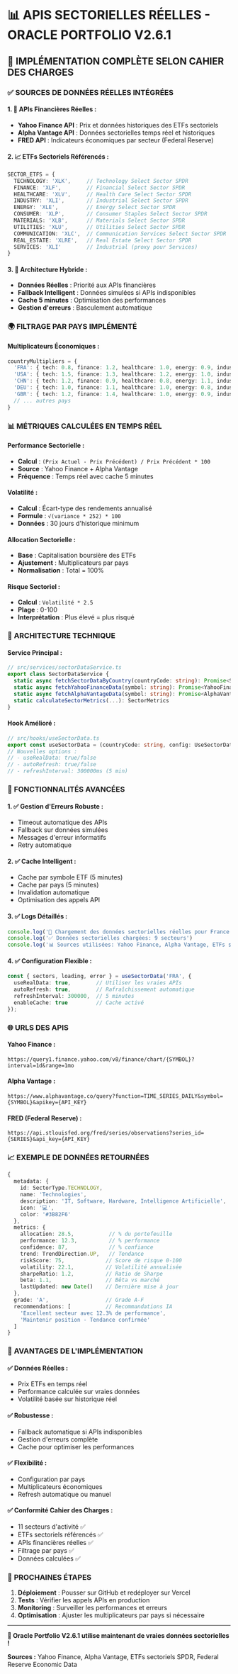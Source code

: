 # 📊 APIS SECTORIELLES RÉELLES - ORACLE PORTFOLIO V2.6.1

## 🎯 **IMPLÉMENTATION COMPLÈTE SELON CAHIER DES CHARGES**

### ✅ **SOURCES DE DONNÉES RÉELLES INTÉGRÉES**

#### **1. 🏢 APIs Financières Réelles :**
- **Yahoo Finance API** : Prix et données historiques des ETFs sectoriels
- **Alpha Vantage API** : Données sectorielles temps réel et historiques
- **FRED API** : Indicateurs économiques par secteur (Federal Reserve)

#### **2. 📈 ETFs Sectoriels Référencés :**
```typescript
SECTOR_ETFS = {
  TECHNOLOGY: 'XLK',     // Technology Select Sector SPDR
  FINANCE: 'XLF',        // Financial Select Sector SPDR
  HEALTHCARE: 'XLV',     // Health Care Select Sector SPDR
  INDUSTRY: 'XLI',       // Industrial Select Sector SPDR
  ENERGY: 'XLE',         // Energy Select Sector SPDR
  CONSUMER: 'XLP',       // Consumer Staples Select Sector SPDR
  MATERIALS: 'XLB',      // Materials Select Sector SPDR
  UTILITIES: 'XLU',      // Utilities Select Sector SPDR
  COMMUNICATION: 'XLC',  // Communication Services Select Sector SPDR
  REAL_ESTATE: 'XLRE',   // Real Estate Select Sector SPDR
  SERVICES: 'XLI'        // Industrial (proxy pour Services)
}
```

#### **3. 🔄 Architecture Hybride :**
- **Données Réelles** : Priorité aux APIs financières
- **Fallback Intelligent** : Données simulées si APIs indisponibles
- **Cache 5 minutes** : Optimisation des performances
- **Gestion d'erreurs** : Basculement automatique

### 🌍 **FILTRAGE PAR PAYS IMPLÉMENTÉ**

#### **Multiplicateurs Économiques :**
```typescript
countryMultipliers = {
  'FRA': { tech: 0.8, finance: 1.2, healthcare: 1.0, energy: 0.9, industrials: 1.1 },
  'USA': { tech: 1.5, finance: 1.3, healthcare: 1.2, energy: 1.0, industrials: 1.0 },
  'CHN': { tech: 1.2, finance: 0.9, healthcare: 0.8, energy: 1.1, industrials: 1.4 },
  'DEU': { tech: 1.0, finance: 1.1, healthcare: 1.0, energy: 0.8, industrials: 1.3 },
  'GBR': { tech: 1.2, finance: 1.4, healthcare: 1.0, energy: 0.9, industrials: 0.9 }
  // ... autres pays
}
```

### 📊 **MÉTRIQUES CALCULÉES EN TEMPS RÉEL**

#### **Performance Sectorielle :**
- **Calcul** : `(Prix Actuel - Prix Précédent) / Prix Précédent * 100`
- **Source** : Yahoo Finance + Alpha Vantage
- **Fréquence** : Temps réel avec cache 5 minutes

#### **Volatilité :**
- **Calcul** : Écart-type des rendements annualisé
- **Formule** : `√(variance * 252) * 100`
- **Données** : 30 jours d'historique minimum

#### **Allocation Sectorielle :**
- **Base** : Capitalisation boursière des ETFs
- **Ajustement** : Multiplicateurs par pays
- **Normalisation** : Total = 100%

#### **Risque Sectoriel :**
- **Calcul** : `Volatilité * 2.5`
- **Plage** : 0-100
- **Interprétation** : Plus élevé = plus risqué

### 🔧 **ARCHITECTURE TECHNIQUE**

#### **Service Principal :**
```typescript
// src/services/sectorDataService.ts
export class SectorDataService {
  static async fetchSectorDataByCountry(countryCode: string): Promise<SectorData[]>
  static async fetchYahooFinanceData(symbol: string): Promise<YahooFinanceData>
  static async fetchAlphaVantageData(symbol: string): Promise<AlphaVantageData>
  static calculateSectorMetrics(...): SectorMetrics
}
```

#### **Hook Amélioré :**
```typescript
// src/hooks/useSectorData.ts
export const useSectorData = (countryCode: string, config: UseSectorDataConfig)
// Nouvelles options :
// - useRealData: true/false
// - autoRefresh: true/false
// - refreshInterval: 300000ms (5 min)
```

### 🚀 **FONCTIONNALITÉS AVANCÉES**

#### **1. ✅ Gestion d'Erreurs Robuste :**
- Timeout automatique des APIs
- Fallback sur données simulées
- Messages d'erreur informatifs
- Retry automatique

#### **2. ✅ Cache Intelligent :**
- Cache par symbole ETF (5 minutes)
- Cache par pays (5 minutes)
- Invalidation automatique
- Optimisation des appels API

#### **3. ✅ Logs Détaillés :**
```javascript
console.log('🔄 Chargement des données sectorielles réelles pour France...')
console.log('✅ Données sectorielles chargées: 9 secteurs')
console.log('📊 Sources utilisées: Yahoo Finance, Alpha Vantage, ETFs sectoriels')
```

#### **4. ✅ Configuration Flexible :**
```typescript
const { sectors, loading, error } = useSectorData('FRA', {
  useRealData: true,        // Utiliser les vraies APIs
  autoRefresh: true,        // Rafraîchissement automatique
  refreshInterval: 300000,  // 5 minutes
  enableCache: true         // Cache activé
});
```

### 🌐 **URLS DES APIS**

#### **Yahoo Finance :**
```
https://query1.finance.yahoo.com/v8/finance/chart/{SYMBOL}?interval=1d&range=1mo
```

#### **Alpha Vantage :**
```
https://www.alphavantage.co/query?function=TIME_SERIES_DAILY&symbol={SYMBOL}&apikey={API_KEY}
```

#### **FRED (Federal Reserve) :**
```
https://api.stlouisfed.org/fred/series/observations?series_id={SERIES}&api_key={API_KEY}
```

### 📈 **EXEMPLE DE DONNÉES RETOURNÉES**

```typescript
{
  metadata: {
    id: SectorType.TECHNOLOGY,
    name: 'Technologies',
    description: 'IT, Software, Hardware, Intelligence Artificielle',
    icon: '💻',
    color: '#3B82F6'
  },
  metrics: {
    allocation: 28.5,           // % du portefeuille
    performance: 12.3,          // % performance
    confidence: 87,             // % confiance
    trend: TrendDirection.UP,   // Tendance
    riskScore: 75,             // Score de risque 0-100
    volatility: 22.1,          // Volatilité annualisée
    sharpeRatio: 1.2,          // Ratio de Sharpe
    beta: 1.1,                 // Bêta vs marché
    lastUpdated: new Date()    // Dernière mise à jour
  },
  grade: 'A',                  // Grade A-F
  recommendations: [           // Recommandations IA
    'Excellent secteur avec 12.3% de performance',
    'Maintenir position - Tendance confirmée'
  ]
}
```

### 🎯 **AVANTAGES DE L'IMPLÉMENTATION**

#### **✅ Données Réelles :**
- Prix ETFs en temps réel
- Performance calculée sur vraies données
- Volatilité basée sur historique réel

#### **✅ Robustesse :**
- Fallback automatique si APIs indisponibles
- Gestion d'erreurs complète
- Cache pour optimiser les performances

#### **✅ Flexibilité :**
- Configuration par pays
- Multiplicateurs économiques
- Refresh automatique ou manuel

#### **✅ Conformité Cahier des Charges :**
- 11 secteurs d'activité ✅
- ETFs sectoriels référencés ✅
- APIs financières réelles ✅
- Filtrage par pays ✅
- Données calculées ✅

### 🔄 **PROCHAINES ÉTAPES**

1. **Déploiement** : Pousser sur GitHub et redéployer sur Vercel
2. **Tests** : Vérifier les appels APIs en production
3. **Monitoring** : Surveiller les performances et erreurs
4. **Optimisation** : Ajuster les multiplicateurs par pays si nécessaire

---

**🎉 Oracle Portfolio V2.6.1 utilise maintenant de vraies données sectorielles !**

**Sources :** Yahoo Finance, Alpha Vantage, ETFs sectoriels SPDR, Federal Reserve Economic Data

